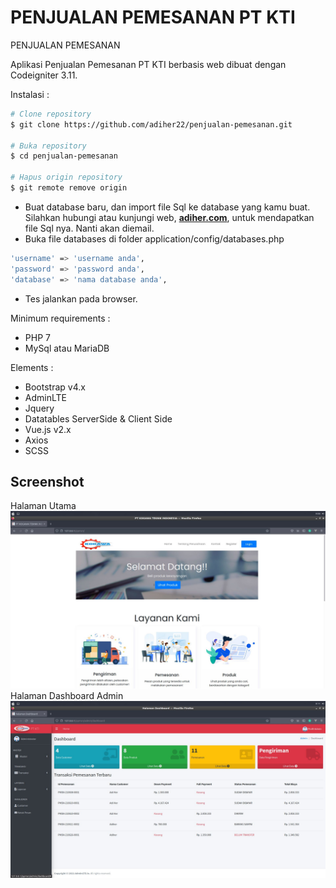# PENJUALAN PEMESANAN PT KTI
PENJUALAN PEMESANAN

Aplikasi Penjualan Pemesanan PT KTI berbasis web dibuat dengan Codeigniter 3.11.


Instalasi :
```bash
# Clone repository
$ git clone https://github.com/adiher22/penjualan-pemesanan.git

# Buka repository
$ cd penjualan-pemesanan

# Hapus origin repository
$ git remote remove origin
```
- Buat database baru, dan import file Sql ke database yang kamu buat. 
  Silahkan hubungi atau kunjungi web, **[adiher.com](https://adiher.com/)**, untuk mendapatkan file Sql nya. Nanti akan diemail. 
- Buka file databases di folder application/config/databases.php
```bash
'username' => 'username anda',
'password' => 'password anda',
'database' => 'nama database anda',
```
- Tes jalankan pada browser.


Minimum requirements :
- PHP 7
- MySql atau MariaDB

Elements :
- Bootstrap v4.x
- AdminLTE
- Jquery
- Datatables ServerSide & Client Side
- Vue.js v2.x
- Axios 
- SCSS 

## Screenshot 
Halaman Utama <br>
<img src="assets/ss/ss1.jpg"><br>
Halaman Dashboard Admin <br>
<img src="assets/ss/ss2.jpg">

